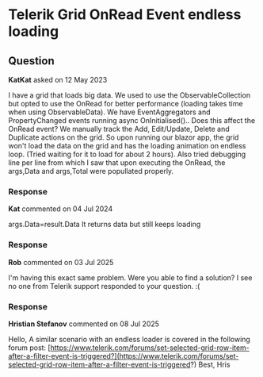 # Telerik Grid OnRead Event endless loading

## Question

**KatKat** asked on 12 May 2023

I have a grid that loads big data. We used to use the ObservableCollection but opted to use the OnRead for better performance (loading takes time when using ObservableData). We have EventAggregators and PropertyChanged events running async OnInitialised().. Does this affect the OnRead event? We manually track the Add, Edit/Update, Delete and Duplicate actions on the grid. So upon running our blazor app, the grid won't load the data on the grid and has the loading animation on endless loop. (Tried waiting for it to load for about 2 hours). Also tried debugging line per line from which I saw that upon executing the OnRead, the args,Data and args,Total were popullated properly.

### Response

**Kat** commented on 04 Jul 2024

args.Data=result.Data It returns data but still keeps loading

### Response

**Rob** commented on 03 Jul 2025

I'm having this exact same problem. Were you able to find a solution? I see no one from Telerik support responded to your question. :(

### Response

**Hristian Stefanov** commented on 08 Jul 2025

Hello, A similar scenario with an endless loader is covered in the following forum post: [https://www.telerik.com/forums/set-selected-grid-row-item-after-a-filter-event-is-triggered?](https://www.telerik.com/forums/set-selected-grid-row-item-after-a-filter-event-is-triggered?) Best, Hris
